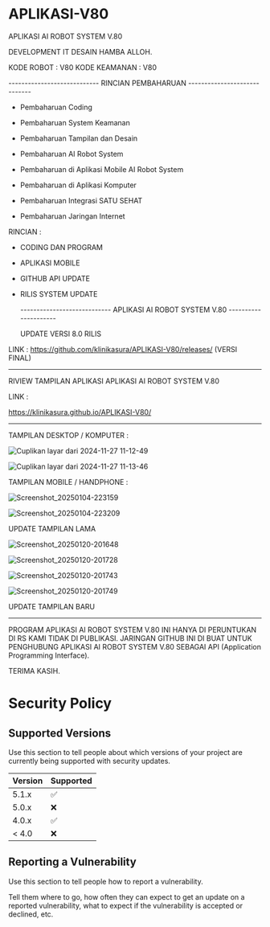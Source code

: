 # APLIKASI-V80
APLIKASI AI ROBOT SYSTEM V.80

DEVELOPMENT IT DESAIN HAMBA ALLOH.

KODE ROBOT : V80
KODE KEAMANAN : V80


  ---------------------------- RINCIAN PEMBAHARUAN -----------------------------

- Pembaharuan Coding

- Pembaharuan System Keamanan

- Pembaharuan Tampilan dan Desain

- Pembaharuan AI Robot System

- Pembaharuan di Aplikasi Mobile AI Robot System

- Pembaharuan di Aplikasi Komputer

- Pembaharuan Integrasi SATU SEHAT

- Pembaharuan Jaringan Internet


RINCIAN :

- CODING DAN PROGRAM

- APLIKASI MOBILE

- GITHUB API UPDATE

- RILIS SYSTEM UPDATE


  ---------------------------- APLIKASI AI ROBOT SYSTEM V.80 ---------------------

  UPDATE VERSI 8.0 RILIS

 LINK : https://github.com/klinikasura/APLIKASI-V80/releases/ (VERSI FINAL)

  ----------------------------------------------------------------------------------

  RIVIEW TAMPILAN APLIKASI APLIKASI AI ROBOT SYSTEM V.80

LINK :

https://klinikasura.github.io/APLIKASI-V80/

  -----------------------------------------------------------------------------------

TAMPILAN DESKTOP / KOMPUTER :

  ![Cuplikan layar dari 2024-11-27 11-12-49](https://github.com/user-attachments/assets/608bcddc-ae4b-4033-bb8f-c51950cb20b1)

  ![Cuplikan layar dari 2024-11-27 11-13-46](https://github.com/user-attachments/assets/0ff2938b-16a1-4936-87eb-260ae0320c1b)

TAMPILAN MOBILE / HANDPHONE : 

![Screenshot_20250104-223159](https://github.com/user-attachments/assets/5f966a2b-f9ea-4a18-af37-1b34ec253012)

![Screenshot_20250104-223209](https://github.com/user-attachments/assets/045974df-32ea-44df-9e9f-db4e75f757f5)



UPDATE TAMPILAN LAMA


![Screenshot_20250120-201648](https://github.com/user-attachments/assets/ded279ef-f868-4d9c-ae55-82e2eee2b9e2)

![Screenshot_20250120-201728](https://github.com/user-attachments/assets/6bcbafa3-057d-45d1-8149-229fe336dc7f)


![Screenshot_20250120-201743](https://github.com/user-attachments/assets/b3b7ba8b-15e0-47d0-bd81-23880cde3709)


![Screenshot_20250120-201749](https://github.com/user-attachments/assets/ee35eff1-9659-4aa8-84ce-766bd71a8186)



UPDATE TAMPILAN BARU

  -----------------------------------------------------------------------------------

 PROGRAM APLIKASI AI ROBOT SYSTEM V.80 INI HANYA DI PERUNTUKAN DI RS KAMI TIDAK DI PUBLIKASI.
 JARINGAN GITHUB INI DI BUAT UNTUK PENGHUBUNG APLIKASI AI ROBOT SYSTEM V.80 SEBAGAI API (Application Programming Interface).

 TERIMA KASIH.




# Security Policy

## Supported Versions

Use this section to tell people about which versions of your project are
currently being supported with security updates.

| Version | Supported          |
| ------- | ------------------ |
| 5.1.x   | :white_check_mark: |
| 5.0.x   | :x:                |
| 4.0.x   | :white_check_mark: |
| < 4.0   | :x:                |

## Reporting a Vulnerability

Use this section to tell people how to report a vulnerability.

Tell them where to go, how often they can expect to get an update on a
reported vulnerability, what to expect if the vulnerability is accepted or
declined, etc.
